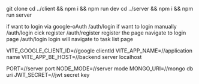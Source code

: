 git clone <git repo>
cd ../client && npm i && npm run dev
cd ../server && npm i && npm run server

if want to login via google-oAuth /auth/login
if want to login manually /auth/login cick register
/auth/register register the page navigate to login page /auth/login login will navigate to task list page




VITE_GOOGLE_CLIENT_ID=//google clientId
VITE_APP_NAME=//application name
VITE_APP_BE_HOST=//backend server localhost

PORT=//server port
NODE_MODE=//server mode
MONGO_URI=//mongo db uri
JWT_SECRET=//jwt secret key